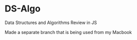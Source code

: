 # DS-Algo

Data Structures and Algorithms Review in JS

Made a separate branch that is being used from my Macbook